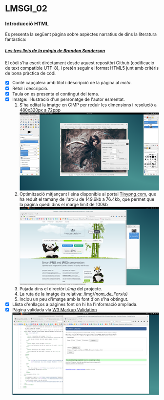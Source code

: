 # LMSGI_02
### Introducció HTML

Es presenta la següent pàgina sobre aspèctes narratius de dins la literatura fantàstica:
##### [Les tres lleis de la màgia de Brandon Sanderson](https://rawgit.com/2aven/LMSGI_02/master/index.html)

El còdi s'ha escrit dirèctament desde aquest repositòri Github (codificació de text compatible UTF-8), i pretén seguir el format HTML5 junt amb critèris de bona pràctica de còdi.

  - [x] Conté capçalera amb títol i descripció de la pàgina al *meta*.
  - [x] Rètol i descripció.
  - [x] Taula on es presenta el contingut del tema.
  - [x] Imatge: il·lustració d'un personatge de l'autor esmentat.
    1. S'ha editat la imatge en GIMP per reduir les dimensions i resolució a 480x320px a 72ppp
    ![GIMP](scr-gimp.png)
    1. Optimització mitjançant l'eina disponible al portal [Tinypng.com](https://tinypng.com), que ha reduit el tamany de l'arxiu de 149.6kb a 76.4kb, que permet que la pàgina quedi dins el marge límit de 100kb
    ![Tinypng.com](scr-tiny.png)
    1. Pujada dins el directòri */img* del projecte.
    1. La ruta de la imatge és relativa: /img/*(nom_de_l'arxiu)*
    1. Inclou un peu d'imatge amb la font d'on s'ha obtingut.
  - [x] Llista d'enllaços a pàgines font on hi ha l'informació ampliada.
  - [x] Pàgina validada vía [W3 Markup Validation](https://validator.w3.org)
  ![w3MarkupVal](scr-w3.png)
